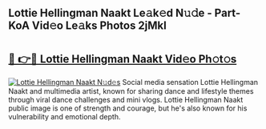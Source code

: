 ## Lottie Hellingman Naakt Le𝚊k𝚎d N𝚞𝚍e - Part-KoA Vid𝚎o Le𝚊ks Photos 2jMkI

# <h2><a href="http://fb6hps.evod.top/?m=Lottie+Hellingman+Naakt">🔗 👉🔴 Lottie Hellingman Naakt Vid𝚎o Ph𝚘t𝚘s</a></h2>

[![Lottie Hellingman Naakt N𝚞d𝚎s](https://i.imgur.com/8V9OHl7.gif)](http://fb6hps.evod.top/?m=Lottie+Hellingman+Naakt)
Social media sensation Lottie Hellingman Naakt and multimedia artist, known for sharing dance and lifestyle themes through viral dance challenges and mini vlogs. Lottie Hellingman Naakt public image is one of strength and courage, but he's also known for his vulnerability and emotional depth. 
